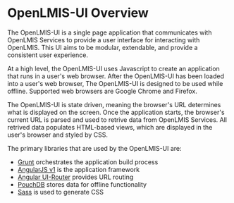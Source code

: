 # OpenLMIS-UI Overview
The OpenLMIS-UI is a single page application that communicates with OpenLMIS Services to provide a user interface for interacting with OpenLMIS. This UI aims to be modular, extendable, and provide a consistent user experience.

At a high level, the OpenLMIS-UI uses Javascript to create an application that runs in a user's web browser. After the OpenLMIS-UI has been loaded into a user's web browser, The OpenLMIS-UI is designed to be used while offline. Supported web browsers are Google Chrome and Firefox.

The OpenLMIS-UI is state driven, meaning the browser's URL determines what is displayed on the screen. Once the application starts, the browser's current URL is parsed and used to retrive data from OpenLMIS Services. All retrived data populates HTML-based views, which are displayed in the user's browser and styled by CSS.

The primary libraries that are used by the OpenLMIS-UI are:
* [Grunt](https://gruntjs.com/) orchestrates the application build process
* [AngularJS v1](https://angularjs.org/) is the application framework
* [Angular UI-Router](https://github.com/angular-ui/ui-router) provides URL routing
* [PouchDB]() stores data for offline functionality
* [Sass](http://sass-lang.com/) is used to generate CSS
